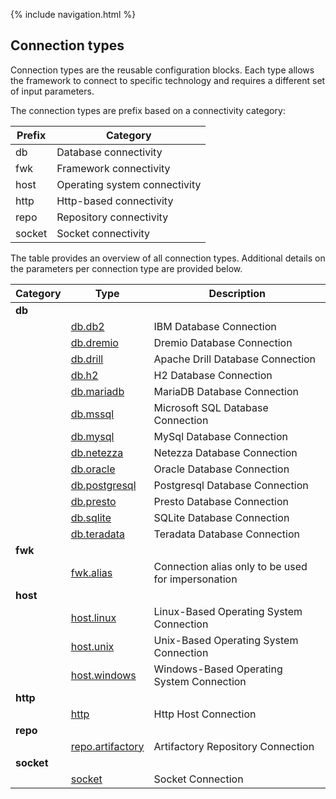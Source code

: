 {% include navigation.html %}
## Connection types
Connection types are the reusable configuration blocks. 
Each type allows the framework to connect to specific technology and requires a different set of input parameters. 

The connection types are prefix based on a connectivity category:

|Prefix|Category|
|---|---|
|db|Database connectivity|
|fwk|Framework connectivity|
|host|Operating system connectivity|
|http|Http-based connectivity|
|repo|Repository connectivity|
|socket| Socket connectivity|

The table provides an overview of all connection types. 
Additional details on the parameters per connection type are provided below.


|Category|Type|Description            |
|--------|----|-----------------------|
|**db**|
|      |[db.db2](/{{site.repository}}/pages/iesicoreconcepts/ConnectionTypes/db.db2.html)|IBM Database Connection|
|      |[db.dremio](/{{site.repository}}/pages/iesicoreconcepts/ConnectionTypes/db.dremio.html)|Dremio Database Connection|
|      |[db.drill](https://github.com/metadew/iesi/blob/2bf8147b794d0c7bebd8a1f83f566d77200625b8/docs/pages/iesi%20core%20concepts/Connection%20Types/db.drill.md)|Apache Drill Database Connection|
|      |[db.h2](https://github.com/metadew/iesi/blob/2bf8147b794d0c7bebd8a1f83f566d77200625b8/docs/pages/iesi%20core%20concepts/Connection%20Types/db.h2.md)|H2 Database Connection|
|      |[db.mariadb](https://github.com/metadew/iesi/blob/2bf8147b794d0c7bebd8a1f83f566d77200625b8/docs/pages/iesi%20core%20concepts/Connection%20Types/db.mariadb.md)|MariaDB Database Connection|
|      |[db.mssql](https://github.com/metadew/iesi/blob/2bf8147b794d0c7bebd8a1f83f566d77200625b8/docs/pages/iesi%20core%20concepts/Connection%20Types/db.mssql.md)|Microsoft SQL Database Connection|
|      |[db.mysql](https://github.com/metadew/iesi/blob/2bf8147b794d0c7bebd8a1f83f566d77200625b8/docs/pages/iesi%20core%20concepts/Connection%20Types/db.mysql.md)|MySql Database Connection|
|      |[db.netezza](https://github.com/metadew/iesi/blob/2bf8147b794d0c7bebd8a1f83f566d77200625b8/docs/pages/iesi%20core%20concepts/Connection%20Types/db.netezza.md)|Netezza Database Connection|
|      |[db.oracle](https://github.com/metadew/iesi/blob/2bf8147b794d0c7bebd8a1f83f566d77200625b8/docs/pages/iesi%20core%20concepts/Connection%20Types/db.oracle.md)|Oracle Database Connection|
|      |[db.postgresql](https://github.com/metadew/iesi/blob/2bf8147b794d0c7bebd8a1f83f566d77200625b8/docs/pages/iesi%20core%20concepts/Connection%20Types/db.postgresql.md)|Postgresql Database Connection|
|      |[db.presto](https://github.com/metadew/iesi/blob/2bf8147b794d0c7bebd8a1f83f566d77200625b8/docs/pages/iesi%20core%20concepts/Connection%20Types/db.presto.md)|Presto Database Connection|
|      |[db.sqlite](https://github.com/metadew/iesi/blob/2bf8147b794d0c7bebd8a1f83f566d77200625b8/docs/pages/iesi%20core%20concepts/Connection%20Types/db.sqlite.md)|SQLite Database Connection|
|      |[db.teradata](https://github.com/metadew/iesi/blob/2bf8147b794d0c7bebd8a1f83f566d77200625b8/docs/pages/iesi%20core%20concepts/Connection%20Types/db.teradata.md)|Teradata Database Connection|
|**fwk**|
|      |[fwk.alias](https://github.com/metadew/iesi/blob/2bf8147b794d0c7bebd8a1f83f566d77200625b8/docs/pages/iesi%20core%20concepts/Connection%20Types/fwk.alias.md)|Connection alias only to be used for impersonation|
|**host**|
|      |[host.linux](https://github.com/metadew/iesi/blob/2bf8147b794d0c7bebd8a1f83f566d77200625b8/docs/pages/iesi%20core%20concepts/Connection%20Types/host.linux.md)|Linux-Based Operating System Connection|
|      |[host.unix](https://github.com/metadew/iesi/blob/2bf8147b794d0c7bebd8a1f83f566d77200625b8/docs/pages/iesi%20core%20concepts/Connection%20Types/host.unix.md)|Unix-Based Operating System Connection|
|      |[host.windows](https://github.com/metadew/iesi/blob/2bf8147b794d0c7bebd8a1f83f566d77200625b8/docs/pages/iesi%20core%20concepts/Connection%20Types/host.windows.md)|Windows-Based Operating System Connection|
|**http**|
|      |[http](https://github.com/metadew/iesi/blob/2bf8147b794d0c7bebd8a1f83f566d77200625b8/docs/pages/iesi%20core%20concepts/Connection%20Types/http.md)|Http Host Connection|
|**repo**|
|      |[repo.artifactory](https://github.com/metadew/iesi/blob/2bf8147b794d0c7bebd8a1f83f566d77200625b8/docs/pages/iesi%20core%20concepts/Connection%20Types/repo.artifactory.md)|Artifactory Repository Connection|
|**socket**|
|      |[socket](https://github.com/metadew/iesi/blob/2bf8147b794d0c7bebd8a1f83f566d77200625b8/docs/pages/iesi%20core%20concepts/Connection%20Types/socket.md)|Socket Connection|
